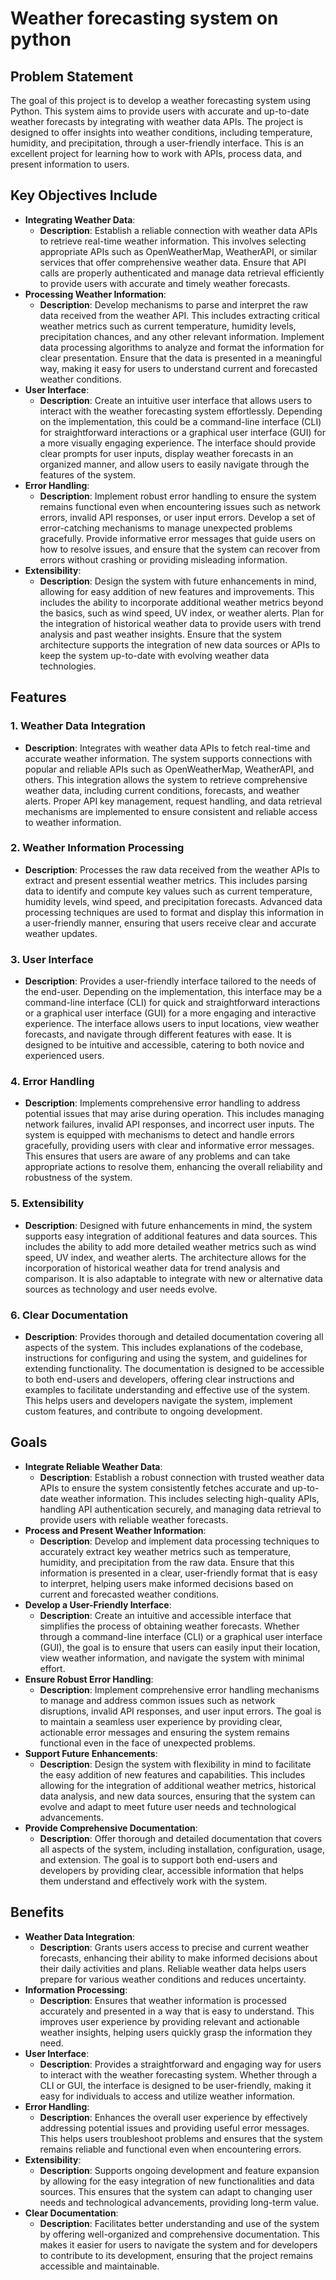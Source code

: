 # Weather forecasting system on python

## Problem Statement
The goal of this project is to develop a weather forecasting system using Python. This system aims to provide users with accurate and up-to-date weather forecasts by integrating with weather data APIs. The project is designed to offer insights into weather conditions, including temperature, humidity, and precipitation, through a user-friendly interface. This is an excellent project for learning how to work with APIs, process data, and present information to users.

## Key Objectives Include
- **Integrating Weather Data**: 
   - **Description**: Establish a reliable connection with weather data APIs to retrieve real-time weather information. This involves selecting appropriate APIs such as OpenWeatherMap, WeatherAPI, or similar services that offer comprehensive weather data. Ensure that API calls are properly authenticated and manage data retrieval efficiently to provide users with accurate and timely weather forecasts.
- **Processing Weather Information**:
   - **Description**: Develop mechanisms to parse and interpret the raw data received from the weather API. This includes extracting critical weather metrics such as current temperature, humidity levels, precipitation chances, and any other relevant information. Implement data processing algorithms to analyze and format the information for clear presentation. Ensure that the data is presented in a meaningful way, making it easy for users to understand current and forecasted weather conditions.
- **User Interface**:
   - **Description**: Create an intuitive user interface that allows users to interact with the weather forecasting system effortlessly. Depending on the implementation, this could be a command-line interface (CLI) for straightforward interactions or a graphical user interface (GUI) for a more visually engaging experience. The interface should provide clear prompts for user inputs, display weather forecasts in an organized manner, and allow users to easily navigate through the features of the system.
- **Error Handling**:
   - **Description**: Implement robust error handling to ensure the system remains functional even when encountering issues such as network errors, invalid API responses, or user input errors. Develop a set of error-catching mechanisms to manage unexpected problems gracefully. Provide informative error messages that guide users on how to resolve issues, and ensure that the system can recover from errors without crashing or providing misleading information.
- **Extensibility**:
   - **Description**: Design the system with future enhancements in mind, allowing for easy addition of new features and improvements. This includes the ability to incorporate additional weather metrics beyond the basics, such as wind speed, UV index, or weather alerts. Plan for the integration of historical weather data to provide users with trend analysis and past weather insights. Ensure that the system architecture supports the integration of new data sources or APIs to keep the system up-to-date with evolving weather data technologies.

## Features
### 1. Weather Data Integration
   - **Description**: Integrates with weather data APIs to fetch real-time and accurate weather information. The system supports connections with popular and reliable APIs such as OpenWeatherMap, WeatherAPI, and others. This integration allows the system to retrieve comprehensive weather data, including current conditions, forecasts, and weather alerts. Proper API key management, request handling, and data retrieval mechanisms are implemented to ensure consistent and reliable access to weather information.
### 2. Weather Information Processing
   - **Description**: Processes the raw data received from the weather APIs to extract and present essential weather metrics. This includes parsing data to identify and compute key values such as current temperature, humidity levels, wind speed, and precipitation forecasts. Advanced data processing techniques are used to format and display this information in a user-friendly manner, ensuring that users receive clear and accurate weather updates.
### 3. User Interface
   - **Description**: Provides a user-friendly interface tailored to the needs of the end-user. Depending on the implementation, this interface may be a command-line interface (CLI) for quick and straightforward interactions or a graphical user interface (GUI) for a more engaging and interactive experience. The interface allows users to input locations, view weather forecasts, and navigate through different features with ease. It is designed to be intuitive and accessible, catering to both novice and experienced users.
### 4. Error Handling
   - **Description**: Implements comprehensive error handling to address potential issues that may arise during operation. This includes managing network failures, invalid API responses, and incorrect user inputs. The system is equipped with mechanisms to detect and handle errors gracefully, providing users with clear and informative error messages. This ensures that users are aware of any problems and can take appropriate actions to resolve them, enhancing the overall reliability and robustness of the system.
### 5. Extensibility
   - **Description**: Designed with future enhancements in mind, the system supports easy integration of additional features and data sources. This includes the ability to add more detailed weather metrics such as wind speed, UV index, and weather alerts. The architecture allows for the incorporation of historical weather data for trend analysis and comparison. It is also adaptable to integrate with new or alternative data sources as technology and user needs evolve.
### 6. Clear Documentation
   - **Description**: Provides thorough and detailed documentation covering all aspects of the system. This includes explanations of the codebase, instructions for configuring and using the system, and guidelines for extending functionality. The documentation is designed to be accessible to both end-users and developers, offering clear instructions and examples to facilitate understanding and effective use of the system. This helps users and developers navigate the system, implement custom features, and contribute to ongoing development.

## Goals
- **Integrate Reliable Weather Data**: 
   - **Description**: Establish a robust connection with trusted weather data APIs to ensure the system consistently fetches accurate and up-to-date weather information. This includes selecting high-quality APIs, handling API authentication securely, and managing data retrieval to provide users with reliable weather forecasts.
- **Process and Present Weather Information**: 
   - **Description**: Develop and implement data processing techniques to accurately extract key weather metrics such as temperature, humidity, and precipitation from the raw data. Ensure that this information is presented in a clear, user-friendly format that is easy to interpret, helping users make informed decisions based on current and forecasted weather conditions.
- **Develop a User-Friendly Interface**: 
   - **Description**: Create an intuitive and accessible interface that simplifies the process of obtaining weather forecasts. Whether through a command-line interface (CLI) or a graphical user interface (GUI), the goal is to ensure that users can easily input their location, view weather information, and navigate the system with minimal effort.
- **Ensure Robust Error Handling**: 
   - **Description**: Implement comprehensive error handling mechanisms to manage and address common issues such as network disruptions, invalid API responses, and user input errors. The goal is to maintain a seamless user experience by providing clear, actionable error messages and ensuring the system remains functional even in the face of unexpected problems.
- **Support Future Enhancements**: 
   - **Description**: Design the system with flexibility in mind to facilitate the easy addition of new features and capabilities. This includes allowing for the integration of additional weather metrics, historical data analysis, and new data sources, ensuring that the system can evolve and adapt to meet future user needs and technological advancements.
- **Provide Comprehensive Documentation**: 
   - **Description**: Offer thorough and detailed documentation that covers all aspects of the system, including installation, configuration, usage, and extension. The goal is to support both end-users and developers by providing clear, accessible information that helps them understand and effectively work with the system.

## Benefits
- **Weather Data Integration**: 
   - **Description**: Grants users access to precise and current weather forecasts, enhancing their ability to make informed decisions about their daily activities and plans. Reliable weather data helps users prepare for various weather conditions and reduces uncertainty.
- **Information Processing**: 
   - **Description**: Ensures that weather information is processed accurately and presented in a way that is easy to understand. This improves user experience by providing relevant and actionable weather insights, helping users quickly grasp the information they need.
- **User Interface**: 
   - **Description**: Provides a straightforward and engaging way for users to interact with the weather forecasting system. Whether through a CLI or GUI, the interface is designed to be user-friendly, making it easy for individuals to access and utilize weather information.
- **Error Handling**: 
   - **Description**: Enhances the overall user experience by effectively addressing potential issues and providing useful error messages. This helps users troubleshoot problems and ensures that the system remains reliable and functional even when encountering errors.
- **Extensibility**: 
   - **Description**: Supports ongoing development and feature expansion by allowing for the easy integration of new functionalities and data sources. This ensures that the system can adapt to changing user needs and technological advancements, providing long-term value.
- **Clear Documentation**: 
   - **Description**: Facilitates better understanding and use of the system by offering well-organized and comprehensive documentation. This makes it easier for users to navigate the system and for developers to contribute to its development, ensuring that the project remains accessible and maintainable.


